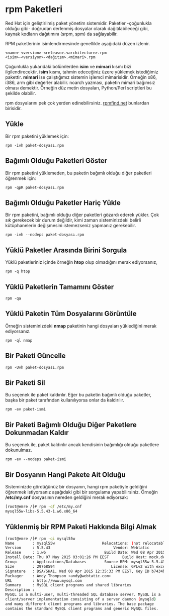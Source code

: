 # rpm Paketleri

Red Hat için geliştirilmiş paket yönetim sistemidir. Paketler -çoğunlukla olduğu gibi- doğrudan derlenmiş dosyalar olarak dağıtılabileceği gibi, kaynak kodların dağıtımını (srpm, spm) da sağlayabilir.

RPM paketlerinin isimlendirmesinde genellikle aşağıdaki düzen izlenir.


```
<name>-<version>-<release>.<architecture>.rpm
<isim>-<versiyon>-<dağıtım>.<mimari>.rpm
```

Çoğunlukla yukarıdaki bölümlerden **isim** ve **mimari** kısmı bizi ilgilendirecektir. **isim** kısmı, tahmin edeceğiniz üzere yüklemek istediğimiz pakettir. **mimari** ise çalıştığımız sistemin işlemci mimarisidir. Örneğin x86, i386, arm gibi değerler alabilir. noarch yazması, paketin mimari bağımsız olması demektir. Örneğin düz metin dosyaları, Python/Perl scriptleri bu şekilde olabilir.

rpm dosyalarını pek çok yerden edinebilirsiniz. [rpmfind.net](http://rpmfind.net) bunlardan birisidir.

## Yükle

Bir rpm paketini yüklemek için:

```
rpm -ivh paket-dosyası.rpm
```

## Bağımlı Olduğu Paketleri Göster

Bir rpm paketini yüklemeden, bu paketin bağımlı olduğu diğer paketleri öğrenmek için:

```
rpm -qpR paket-dosyası.rpm
```

## Bağımlı Olduğu Paketler Hariç Yükle

Bir rpm paketini, bağımlı olduğu diğer paketleri gözardı ederek yükler. Çok sık gerekecek bir durum değildir, kimi zaman sisteminizdeki belirli kütüphanelerin değişmesini istemezseniz yapmanız gerekebilir.

```
rpm -ivh --nodeps paket-dosyası.rpm
```

## Yüklü Paketler Arasında Birini Sorgula

Yüklü paketleriniz içinde örneğin **htop** olup olmadığını merak ediyorsanız,

```
rpm -q htop
```

## Yüklü Paketlerin Tamamını Göster

```
rpm -qa
```

## Yüklü Paketin Tüm Dosyalarını Görüntüle

Örneğin sisteminizdeki **nmap** paketinin hangi dosyaları yüklediğini merak ediyorsanız.

```
rpm -ql nmap
```

## Bir Paketi Güncelle

```
rpm -Uvh paket-dosyası.rpm
```

## Bir Paketi Sil

Bu seçenek ile paket kaldırılır. Eğer bu paketin bağımlı olduğu paketler, başka bir paket tarafından kullanılıyorsa onlar da kaldırılır.

```
rpm -ev paket-ismi
```

## Bir Paketi Bağımlı Olduğu Diğer Paketlere Dokunmadan Kaldır

Bu seçenek ile, paket kaldırılır ancak kendisinin bağımlığı olduğu paketlere dokunulmaz.

```
rpm -ev --nodeps paket-ismi
```

## Bir Dosyanın Hangi Pakete Ait Olduğu

Sisteminizde gördüğünüz bir dosyanın, hangi rpm paketiyle geldiğini öğrenmek istiyorsanız aşağıdaki gibi bir sorgulama yapabilirsiniz. Örneğin **/etc/my.cnf** dosyasının nereden geldiğini merak ediyorsak:


```bash
[root@emre /]# rpm -qf /etc/my.cnf
mysql55w-libs-5.5.43-1.w6.x86_64
```

## Yüklenmiş bir RPM Paketi Hakkında Bilgi Almak

```bash
[root@emre /]# rpm -qi mysql55w
Name        : mysql55w                     Relocations: (not relocatable)
Version     : 5.5.43                            Vendor: Webtatic
Release     : 1.w6                          Build Date: Wed 08 Apr 2015 11:04:32 AM EEST
Install Date: Thu 07 May 2015 03:01:26 PM EEST      Build Host: mock.dev
Group       : Applications/Databases        Source RPM: mysql55w-5.5.43-1.w6.src.rpm
Size        : 29768594                         License: GPLv2 with exceptions
Signature   : DSA/SHA1, Wed 08 Apr 2015 12:35:33 PM EEST, Key ID b7434b06cf4c4ff9
Packager    : Andy Thompson <andy@webtatic.com>
URL         : http://www.mysql.com
Summary     : MySQL client programs and shared libraries
Description :
MySQL is a multi-user, multi-threaded SQL database server. MySQL is a
client/server implementation consisting of a server daemon (mysqld)
and many different client programs and libraries. The base package
contains the standard MySQL client programs and generic MySQL files.
```
